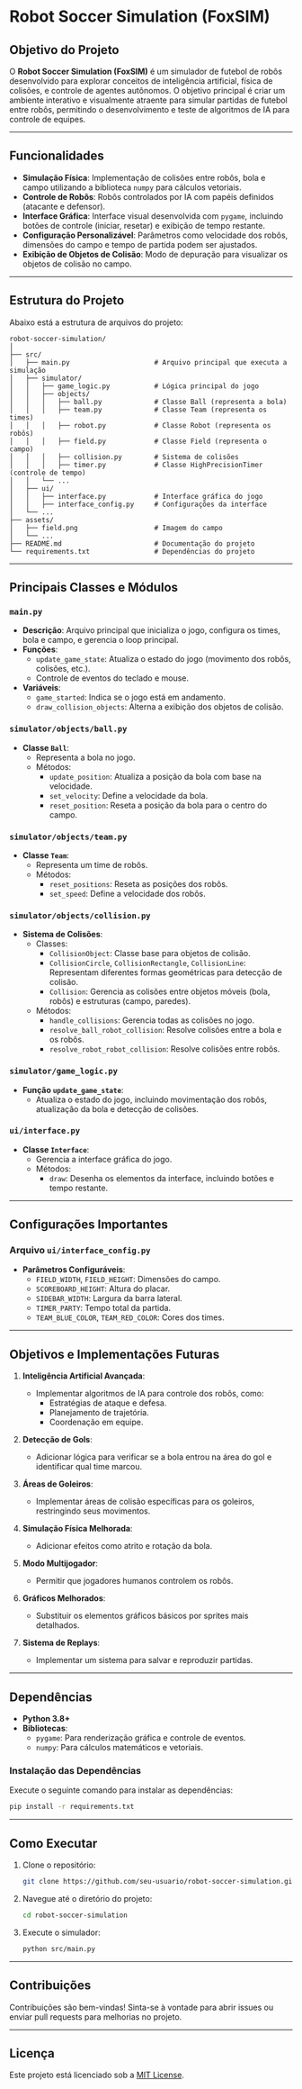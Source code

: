# Robot Soccer Simulation (FoxSIM)

## Objetivo do Projeto

O **Robot Soccer Simulation (FoxSIM)** é um simulador de futebol de robôs desenvolvido para explorar conceitos de inteligência artificial, física de colisões, e controle de agentes autônomos. O objetivo principal é criar um ambiente interativo e visualmente atraente para simular partidas de futebol entre robôs, permitindo o desenvolvimento e teste de algoritmos de IA para controle de equipes.

---

## Funcionalidades

- **Simulação Física**: Implementação de colisões entre robôs, bola e campo utilizando a biblioteca `numpy` para cálculos vetoriais.
- **Controle de Robôs**: Robôs controlados por IA com papéis definidos (atacante e defensor).
- **Interface Gráfica**: Interface visual desenvolvida com `pygame`, incluindo botões de controle (iniciar, resetar) e exibição de tempo restante.
- **Configuração Personalizável**: Parâmetros como velocidade dos robôs, dimensões do campo e tempo de partida podem ser ajustados.
- **Exibição de Objetos de Colisão**: Modo de depuração para visualizar os objetos de colisão no campo.

---

## Estrutura do Projeto

Abaixo está a estrutura de arquivos do projeto:

```
robot-soccer-simulation/
│
├── src/
│   ├── main.py                     # Arquivo principal que executa a simulação
│   ├── simulator/
│   │   ├── game_logic.py           # Lógica principal do jogo
│   │   ├── objects/
│   │   │   ├── ball.py             # Classe Ball (representa a bola)
│   │   │   ├── team.py             # Classe Team (representa os times)
│   │   │   ├── robot.py            # Classe Robot (representa os robôs)
│   │   │   ├── field.py            # Classe Field (representa o campo)
│   │   │   ├── collision.py        # Sistema de colisões
│   │   │   ├── timer.py            # Classe HighPrecisionTimer (controle de tempo)
│   │   └── ...
│   ├── ui/
│   │   ├── interface.py            # Interface gráfica do jogo
│   │   ├── interface_config.py     # Configurações da interface
│   └── ...
├── assets/
│   ├── field.png                   # Imagem do campo
│   └── ...
├── README.md                       # Documentação do projeto
└── requirements.txt                # Dependências do projeto
```

---

## Principais Classes e Módulos

### `main.py`
- **Descrição**: Arquivo principal que inicializa o jogo, configura os times, bola e campo, e gerencia o loop principal.
- **Funções**:
  - `update_game_state`: Atualiza o estado do jogo (movimento dos robôs, colisões, etc.).
  - Controle de eventos do teclado e mouse.
- **Variáveis**:
  - `game_started`: Indica se o jogo está em andamento.
  - `draw_collision_objects`: Alterna a exibição dos objetos de colisão.

### `simulator/objects/ball.py`
- **Classe `Ball`**:
  - Representa a bola no jogo.
  - Métodos:
    - `update_position`: Atualiza a posição da bola com base na velocidade.
    - `set_velocity`: Define a velocidade da bola.
    - `reset_position`: Reseta a posição da bola para o centro do campo.

### `simulator/objects/team.py`
- **Classe `Team`**:
  - Representa um time de robôs.
  - Métodos:
    - `reset_positions`: Reseta as posições dos robôs.
    - `set_speed`: Define a velocidade dos robôs.

### `simulator/objects/collision.py`
- **Sistema de Colisões**:
  - Classes:
    - `CollisionObject`: Classe base para objetos de colisão.
    - `CollisionCircle`, `CollisionRectangle`, `CollisionLine`: Representam diferentes formas geométricas para detecção de colisão.
    - `Collision`: Gerencia as colisões entre objetos móveis (bola, robôs) e estruturas (campo, paredes).
  - Métodos:
    - `handle_collisions`: Gerencia todas as colisões no jogo.
    - `resolve_ball_robot_collision`: Resolve colisões entre a bola e os robôs.
    - `resolve_robot_robot_collision`: Resolve colisões entre robôs.

### `simulator/game_logic.py`
- **Função `update_game_state`**:
  - Atualiza o estado do jogo, incluindo movimentação dos robôs, atualização da bola e detecção de colisões.

### `ui/interface.py`
- **Classe `Interface`**:
  - Gerencia a interface gráfica do jogo.
  - Métodos:
    - `draw`: Desenha os elementos da interface, incluindo botões e tempo restante.

---

## Configurações Importantes

### Arquivo `ui/interface_config.py`
- **Parâmetros Configuráveis**:
  - `FIELD_WIDTH`, `FIELD_HEIGHT`: Dimensões do campo.
  - `SCOREBOARD_HEIGHT`: Altura do placar.
  - `SIDEBAR_WIDTH`: Largura da barra lateral.
  - `TIMER_PARTY`: Tempo total da partida.
  - `TEAM_BLUE_COLOR`, `TEAM_RED_COLOR`: Cores dos times.

---

## Objetivos e Implementações Futuras

1. **Inteligência Artificial Avançada**:
   - Implementar algoritmos de IA para controle dos robôs, como:
     - Estratégias de ataque e defesa.
     - Planejamento de trajetória.
     - Coordenação em equipe.

2. **Detecção de Gols**:
   - Adicionar lógica para verificar se a bola entrou na área do gol e identificar qual time marcou.

3. **Áreas de Goleiros**:
   - Implementar áreas de colisão específicas para os goleiros, restringindo seus movimentos.

4. **Simulação Física Melhorada**:
   - Adicionar efeitos como atrito e rotação da bola.

5. **Modo Multijogador**:
   - Permitir que jogadores humanos controlem os robôs.

6. **Gráficos Melhorados**:
   - Substituir os elementos gráficos básicos por sprites mais detalhados.

7. **Sistema de Replays**:
   - Implementar um sistema para salvar e reproduzir partidas.

---

## Dependências

- **Python 3.8+**
- **Bibliotecas**:
  - `pygame`: Para renderização gráfica e controle de eventos.
  - `numpy`: Para cálculos matemáticos e vetoriais.

### Instalação das Dependências
Execute o seguinte comando para instalar as dependências:
```bash
pip install -r requirements.txt
```

---

## Como Executar

1. Clone o repositório:
   ```bash
   git clone https://github.com/seu-usuario/robot-soccer-simulation.git
   ```
2. Navegue até o diretório do projeto:
   ```bash
   cd robot-soccer-simulation
   ```
3. Execute o simulador:
   ```bash
   python src/main.py
   ```

---

## Contribuições

Contribuições são bem-vindas! Sinta-se à vontade para abrir issues ou enviar pull requests para melhorias no projeto.

---

## Licença

Este projeto está licenciado sob a [MIT License](LICENSE).
